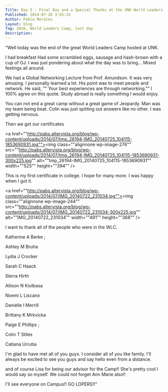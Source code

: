```yaml
---
Title: Day 5 - Final Day and a Special Thanks at the UNK World Leaders Camp.
Published: 2014-07-26 3:55:33
Author: Pablo Morales
Layout: blog
Tag: 2016, World Leaders Camp, last day
Description: 
---
```

"Well today was the end of the great World Leaders Camp hosted at UNK.

I had breakfast Had some scrambled eggs, sausage and hash-brown with a cup of OJ. I was just pondering about what the day was to bring... Mixed feelings all around.

We had a Global Networking Lecture from Prof. Amundson. It was very amusing. I personally learned a lot. His point was to meet people and network. He said, "" Your best experiences are through networking."" I 100% agree on this quote. Study abroad is really something I would enjoy.

You can not end a great camp without a great game of Jeopardy. Man was my team being beat. Colin was just spitting out answers like no other. I was getting nervous.

Then we got our certificates

<a href=""http://pabs.altervista.org/blog/wp-content/uploads/2014/07/tmp_26194-IMG_20140725_104115-1853690931.jpg""><img class=""alignnone  wp-image-276"" src=""http://pabs.altervista.org/blog/wp-content/uploads/2014/07/tmp_26194-IMG_20140725_104115-1853690931-300x225.jpg"" alt=""tmp_26194-IMG_20140725_104115-1853690931"" width=""525"" height=""394"" /></a>

This is my first certificate in college. I hope for many more. I was happy when I got it.

<a href=""http://pabs.altervista.org/blog/wp-content/uploads/2014/07/IMG_20140722_231034.jpg""><img class=""alignnone wp-image-244"" src=""http://pabs.altervista.org/blog/wp-content/uploads/2014/07/IMG_20140722_231034-300x225.jpg"" alt=""IMG_20140722_231034"" width=""491"" height=""368"" /></a>

I want to thank all of the people who were in the WLC.

Katherine A Berke ;

Ashley M Bruha

Lydia J Crocker

Sarah C Haack

Sierra Hirth

Allison N Kiolbasa

Noemi L Liscano

Danielle I Merrill

Brittany K Mrkvicka

Paige E Phillips ;

Colin T Stiles

Catiana Urrutia

I'm glad to have met all of you guys. I consider all of you like family. I'll always be excited to see you guys and say hello even from a distance.

and of course Lisa for being our advisor for the Camp!! She's pretty cool I would say so myself. We could not forget Ann Marie also!!

I'll see everyone on Campus!! GO LOPERS!!"
